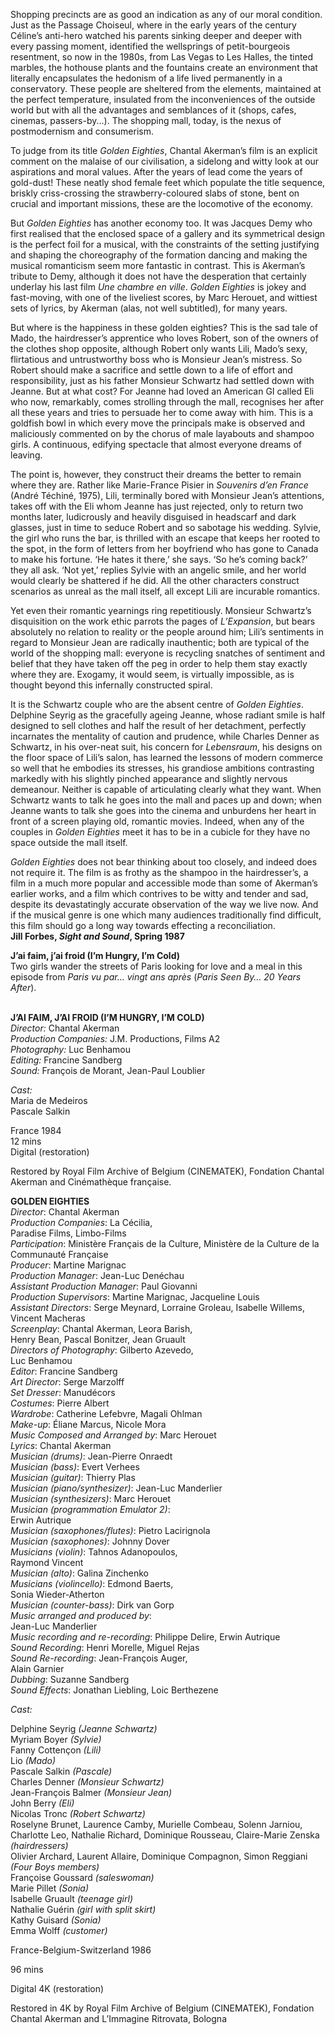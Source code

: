 
Shopping precincts are as good an indication as any of our moral condition. Just as the Passage Choiseul, where in the early years of the century Céline’s anti-hero watched his parents sinking deeper and deeper with every passing moment, identified the wellsprings of petit-bourgeois resentment, so now in the 1980s, from Las Vegas to Les Halles, the tinted marbles, the hothouse plants and the fountains create an environment that literally encapsulates the hedonism of a life lived permanently in a conservatory. These people are sheltered from the elements, maintained at the perfect temperature, insulated from the inconveniences of the outside world but with all the advantages and semblances of it (shops, cafes, cinemas, passers-by...). The shopping mall, today, is the nexus of postmodernism and consumerism.

To judge from its title _Golden Eighties_, Chantal Akerman’s film is an explicit comment on the malaise of our civilisation, a sidelong and witty look at our aspirations and moral values. After the years of lead come the years of gold-dust! These neatly shod female feet which populate the title sequence, briskly criss-crossing the strawberry-coloured slabs of stone, bent on crucial and important missions, these are the locomotive of the economy.

But _Golden Eighties_ has another economy too. It was Jacques Demy who first realised that the enclosed space of a gallery and its symmetrical design is the perfect foil for a musical, with the constraints of the setting justifying and shaping the choreography of the formation dancing and making the musical romanticism seem more fantastic in contrast. This is Akerman’s tribute to Demy, although it does not have the desperation that certainly underlay his last film _Une chambre en ville_. _Golden Eighties_ is jokey and fast-moving, with one of the liveliest scores, by Marc Herouet, and wittiest sets of lyrics, by Akerman (alas, not well subtitled), for many years.

But where is the happiness in these golden eighties? This is the sad tale of Mado, the hairdresser’s apprentice who loves Robert, son of the owners of the clothes shop opposite, although Robert only wants Lili, Mado’s sexy, flirtatious and untrustworthy boss who is Monsieur Jean’s mistress. So Robert should make a sacrifice and settle down to a life of effort and responsibility, just as his father Monsieur Schwartz had settled down with Jeanne. But at what cost? For Jeanne had loved an American GI called Eli who now, remarkably, comes strolling through the mall, recognises her after all these years and tries to persuade her to come away with him. This is a goldfish bowl in which every move the principals make is observed and maliciously commented on by the chorus of male layabouts and shampoo girls. A continuous, edifying spectacle that almost everyone dreams of leaving.

The point is, however, they construct their dreams the better to remain where they are. Rather like Marie-France Pisier in _Souvenirs d’en France_ (André Téchiné, 1975), Lili, terminally bored with Monsieur Jean’s attentions, takes off with the Eli whom Jeanne has just rejected, only to return two months later, ludicrously and heavily disguised in headscarf and dark glasses, just in time to seduce Robert and so sabotage his wedding. Sylvie, the girl who runs the bar, is thrilled with an escape that keeps her rooted to the spot, in the form of letters from her boyfriend who has gone to Canada to make his fortune. ‘He hates it there,’ she says. ‘So he’s coming back?’ they all ask. ‘Not yet,’ replies Sylvie with an angelic smile, and her world would clearly be shattered if he did. All the other characters construct scenarios as unreal as the mall itself, all except Lili are incurable romantics.

Yet even their romantic yearnings ring repetitiously. Monsieur Schwartz’s disquisition on the work ethic parrots the pages of _L’Expansion_, but bears absolutely no relation to reality or the people around him; Lili’s sentiments in regard to Monsieur Jean are radically inauthentic; both are typical of the world of the shopping mall: everyone is recycling snatches of sentiment and belief that they have taken off the peg in order to help them stay exactly where they are. Exogamy, it would seem, is virtually impossible, as is thought beyond this infernally constructed spiral.

It is the Schwartz couple who are the absent centre of _Golden Eighties_. Delphine Seyrig as the gracefully ageing Jeanne, whose radiant smile is half designed to sell clothes and half the result of her detachment, perfectly incarnates the mentality of caution and prudence, while Charles Denner as Schwartz, in his over-neat suit, his concern for _Lebensraum_, his designs on the floor space of Lili’s salon, has learned the lessons of modern commerce so well that he embodies its stresses, his grandiose ambitions contrasting markedly with his slightly pinched appearance and slightly nervous demeanour. Neither is capable of articulating clearly what they want. When Schwartz wants to talk he goes into the mall and paces up and down; when Jeanne wants to talk she goes into the cinema and unburdens her heart in front of a screen playing old, romantic movies. Indeed, when any of the couples in _Golden Eighties_ meet it has to be in a cubicle for they have no space outside the mall itself.

_Golden Eighties_ does not bear thinking about too closely, and indeed does not require it. The film is as frothy as the shampoo in the hairdresser’s, a film in a much more popular and accessible mode than some of Akerman’s earlier works, and a film which contrives to be witty and tender and sad, despite its devastatingly accurate observation of the way we live now. And if the musical genre is one which many audiences traditionally find difficult, this film should go a long way towards effecting a reconciliation.  
**Jill Forbes, _Sight and Sound_, Spring 1987**

**J’ai faim, j’ai froid (I’m Hungry, I’m Cold)**  
Two girls wander the streets of Paris looking for love and a meal in this episode from _Paris vu par... vingt ans après_ (_Paris Seen By… 20 Years After_).
<br><br>

**J’AI FAIM, J’AI FROID (I’M HUNGRY, I’M COLD)**<br>
_Director:_ Chantal Akerman<br>
_Production Companies:_ J.M. Productions, Films A2<br>
_Photography:_ Luc Benhamou<br>
_Editing:_ Francine Sandberg<br>
_Sound:_ François de Morant, Jean-Paul Loublier<br>

_Cast:_<br>
Maria de Medeiros<br>
Pascale Salkin<br>

France 1984<br>
12 mins<br>
Digital (restoration)

Restored by Royal Film Archive of Belgium (CINEMATEK), Fondation Chantal Akerman and Cinémathèque française.
<br>

**GOLDEN EIGHTIES**<br>
_Director_: Chantal Akerman  
_Production Companies_: La Cécilia,  
Paradise Films, Limbo-Films  
_Participation_: Ministère Français de la Culture, Ministère de la Culture de la Communauté Française  
_Producer_: Martine Marignac  
_Production Manager_: Jean-Luc Denéchau  
_Assistant Production Manager_: Paul Giovanni  
_Production Supervisors_: Martine Marignac, Jacqueline Louis  
_Assistant Directors_: Serge Meynard, Lorraine Groleau, Isabelle Willems, Vincent Macheras  
_Screenplay_: Chantal Akerman, Leora Barish,  
Henry Bean, Pascal Bonitzer, Jean Gruault  
_Directors of Photography_: Gilberto Azevedo,  
Luc Benhamou  
_Editor_: Francine Sandberg  
_Art Director_: Serge Marzolff  
_Set Dresser_: Manudécors  
_Costumes_: Pierre Albert  
_Wardrobe_: Catherine Lefebvre, Magali Ohlman  
_Make-up_: Éliane Marcus, Nicole Mora  
_Music Composed and Arranged by_: Marc Herouet  
_Lyrics_: Chantal Akerman  
_Musician (drums)_: Jean-Pierre Onraedt  
_Musician (bass)_: Evert Verhees  
_Musician (guitar)_: Thierry Plas  
_Musician (piano/synthesizer)_: Jean-Luc Manderlier  
_Musician (synthesizers)_: Marc Herouet  
_Musician (programmation Emulator 2)_:  
Erwin Autrique  
_Musician (saxophones/flutes)_: Pietro Lacirignola  
_Musician (saxophones)_: Johnny Dover  
_Musicians (violin)_: Tahnos Adanopoulos,  
Raymond Vincent  
_Musician (alto)_: Galina Zinchenko  
_Musicians (violincello)_: Edmond Baerts,  
Sonia Wieder-Atherton  
_Musician (counter-bass)_: Dirk van Gorp  
_Music arranged and produced by_:  
Jean-Luc Manderlier  
_Music recording and re-recording_: Philippe Delire, Erwin Autrique  
_Sound Recording_: Henri Morelle, Miguel Rejas  
_Sound Re-recording_: Jean-François Auger,  
Alain Garnier  
_Dubbing_: Suzanne Sandberg  
_Sound Effects_: Jonathan Liebling, Loic Berthezene

_Cast:_

Delphine Seyrig _(Jeanne Schwartz)_  
Myriam Boyer _(Sylvie)_  
Fanny Cottençon _(Lili)_  
Lio _(Mado)_  
Pascale Salkin _(Pascale)_  
Charles Denner _(Monsieur Schwartz)_  
Jean-François Balmer _(Monsieur Jean)_  
John Berry _(Eli)_  
Nicolas Tronc _(Robert Schwartz)_  
Roselyne Brunet, Laurence Camby, Murielle Combeau, Solenn Jarniou, Charlotte Leo, Nathalie Richard, Dominique Rousseau, Claire-Marie Zenska _(hairdressers)_  
Olivier Archard, Laurent Allaire, Dominique Compagnon, Simon Reggiani _(Four Boys members)_  
Françoise Goussard _(saleswoman)_  
Marie Pillet _(Sonia)_  
Isabelle Gruault _(teenage girl)_  
Nathalie Guérin _(girl with split skirt)_  
Kathy Guisard _(Sonia)_  
Emma Wolff _(customer)_

France-Belgium-Switzerland 1986

96 mins

Digital 4K (restoration)

Restored in 4K by Royal Film Archive of Belgium (CINEMATEK), Fondation Chantal Akerman and L’Immagine Ritrovata, Bologna
<!--stackedit_data:
eyJoaXN0b3J5IjpbNjUzMTE2MTc5XX0=
-->